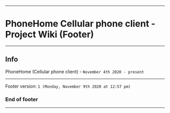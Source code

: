 
***

# PhoneHome Cellular phone client - Project Wiki (Footer)

***

## Info

PhoneHome (Cellular phone client) - `November 4th 2020 - present`

***

Footer version: `1 (Monday, November 9th 2020 at 12:57 pm)`

### End of footer

***
